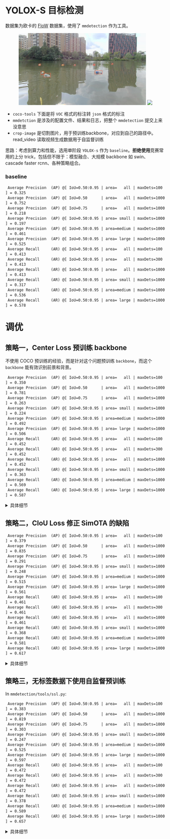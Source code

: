 # YOLOX-S 目标检测

数据集为欧卡的 [FloW](http://www.orca-tech.cn/datasets/FloW/FloW-Img) 数据集，使用了 `mmdetection` 作为工具。

<p align="center">
    <img src="./sample/1.jpg" width="400">
    <img src="./sample/res.gif" width="400">
</p>

- `coco-tools` 下面是将 `VOC` 格式的标注转 `json` 格式的标注
- `mmdetction` 是涉及的配置文件、结果和日志，把整个 `mmdetection` 提交上来没意思
- `crop-image` 是切割图片，用于预训练backbone，对应到自己的路径中。read_video 读取视频生成数据用于自监督训练

思路：考虑到算力和性能，选用单阶段 `YOLOX-s` 作为 `baseline`。**拒绝使用**竞赛常用的上分 trick，包括但不限于：模型融合、大规模 backbone 如 swin、cascade faster rcnn、各种策略组合。

### baseline

```log
 Average Precision  (AP) @[ IoU=0.50:0.95 | area=   all | maxDets=100 ] = 0.325
 Average Precision  (AP) @[ IoU=0.50      | area=   all | maxDets=1000 ] = 0.752
 Average Precision  (AP) @[ IoU=0.75      | area=   all | maxDets=1000 ] = 0.218
 Average Precision  (AP) @[ IoU=0.50:0.95 | area= small | maxDets=1000 ] = 0.197
 Average Precision  (AP) @[ IoU=0.50:0.95 | area=medium | maxDets=1000 ] = 0.461
 Average Precision  (AP) @[ IoU=0.50:0.95 | area= large | maxDets=1000 ] = 0.525
 Average Recall     (AR) @[ IoU=0.50:0.95 | area=   all | maxDets=100 ] = 0.413
 Average Recall     (AR) @[ IoU=0.50:0.95 | area=   all | maxDets=300 ] = 0.413
 Average Recall     (AR) @[ IoU=0.50:0.95 | area=   all | maxDets=1000 ] = 0.413
 Average Recall     (AR) @[ IoU=0.50:0.95 | area= small | maxDets=1000 ] = 0.317
 Average Recall     (AR) @[ IoU=0.50:0.95 | area=medium | maxDets=1000 ] = 0.536
 Average Recall     (AR) @[ IoU=0.50:0.95 | area= large | maxDets=1000 ] = 0.578
```

# 调优

## 策略一，Center Loss 预训练 backbone

不使用 COCO 预训练的经验，而是针对这个问题预训练 `backbone`，而这个 `backbone` 能有效识别前景和背景。

```log
 Average Precision  (AP) @[ IoU=0.50:0.95 | area=   all | maxDets=100 ] = 0.350
 Average Precision  (AP) @[ IoU=0.50      | area=   all | maxDets=1000 ] = 0.781
 Average Precision  (AP) @[ IoU=0.75      | area=   all | maxDets=1000 ] = 0.263
 Average Precision  (AP) @[ IoU=0.50:0.95 | area= small | maxDets=1000 ] = 0.224
 Average Precision  (AP) @[ IoU=0.50:0.95 | area=medium | maxDets=1000 ] = 0.492
 Average Precision  (AP) @[ IoU=0.50:0.95 | area= large | maxDets=1000 ] = 0.506
 Average Recall     (AR) @[ IoU=0.50:0.95 | area=   all | maxDets=100 ] = 0.452
 Average Recall     (AR) @[ IoU=0.50:0.95 | area=   all | maxDets=300 ] = 0.452
 Average Recall     (AR) @[ IoU=0.50:0.95 | area=   all | maxDets=1000 ] = 0.452
 Average Recall     (AR) @[ IoU=0.50:0.95 | area= small | maxDets=1000 ] = 0.363
 Average Recall     (AR) @[ IoU=0.50:0.95 | area=medium | maxDets=1000 ] = 0.569
 Average Recall     (AR) @[ IoU=0.50:0.95 | area= large | maxDets=1000 ] = 0.587
```

<details><summary>具体细节</summary>

我发现 `baseline` 的精度和召回率不是很好，那么有没有一种简单的提升方法呢？我能想到的就是 `backbone` 能不能不使用 COCO 预训练的经验，而是针对这个问题预训练 `backbone`，而这个 `backbone` 能有效识别前景和背景。

阅读源码发现实现预训练的 `backbone` 并不难，`mmdetection/tools` 下：

- `center_loss.py`，针对召回率提升较小，读了 `YOLOX` 的源代码并分析了下原因，认为是 `backbone` 提取的前背景特征区分度不明显，导致后面的 `neck` 和 `head` 可能认为背景特征是前景，前景特征是背景。于是使用 `center loss` 增加表示的区分度。区分前背景的精度为 96.67%，+5.3% mAP, +3.2% mAR。消融实验显示 center loss 好于单独的 cross entropy loss。
- `pretrain.py`，检测时加载 `backbone`
</details>


## 策略二，CIoU Loss 修正 SimOTA 的缺陷

```log
 Average Precision  (AP) @[ IoU=0.50:0.95 | area=   all | maxDets=100 ] = 0.379
 Average Precision  (AP) @[ IoU=0.50      | area=   all | maxDets=1000 ] = 0.835
 Average Precision  (AP) @[ IoU=0.75      | area=   all | maxDets=1000 ] = 0.291
 Average Precision  (AP) @[ IoU=0.50:0.95 | area= small | maxDets=1000 ] = 0.248
 Average Precision  (AP) @[ IoU=0.50:0.95 | area=medium | maxDets=1000 ] = 0.515
 Average Precision  (AP) @[ IoU=0.50:0.95 | area= large | maxDets=1000 ] = 0.561
 Average Recall     (AR) @[ IoU=0.50:0.95 | area=   all | maxDets=100 ] = 0.461
 Average Recall     (AR) @[ IoU=0.50:0.95 | area=   all | maxDets=300 ] = 0.461
 Average Recall     (AR) @[ IoU=0.50:0.95 | area=   all | maxDets=1000 ] = 0.461
 Average Recall     (AR) @[ IoU=0.50:0.95 | area= small | maxDets=1000 ] = 0.368
 Average Recall     (AR) @[ IoU=0.50:0.95 | area=medium | maxDets=1000 ] = 0.581
 Average Recall     (AR) @[ IoU=0.50:0.95 | area= large | maxDets=1000 ] = 0.617
```

<details><summary>具体细节</summary>

但是策略一的同时带来了一个问题，YOLOX-tiny 使用这种策略效果提升不明显，且 YOLOX-tiny 的检测效果优于 YOLOX-S 3.2%mAP，从源代码的角度分析了一下原因。

在一番阅读源码后，发现 YOLOX 的 SimOTA 机制在个小目标分配样本的时候存在一些漏洞，具体分析可以看仓库右侧的链接。简而言之，由于目标很小，选择的正样本和真实目标不相交，cls 和 obj 的损失没问题，但 reg 的损失为 0，这不合理，使用 CIoU Loss 修正，效果提升也很明显。
</details>

## 策略三，无标签数据下使用自监督预训练

In `mmdetection/tools/ssl.py`: 

```log
 Average Precision  (AP) @[ IoU=0.50:0.95 | area=   all | maxDets=100 ] = 0.383
 Average Precision  (AP) @[ IoU=0.50      | area=   all | maxDets=1000 ] = 0.819
 Average Precision  (AP) @[ IoU=0.75      | area=   all | maxDets=1000 ] = 0.303
 Average Precision  (AP) @[ IoU=0.50:0.95 | area= small | maxDets=1000 ] = 0.247
 Average Precision  (AP) @[ IoU=0.50:0.95 | area=medium | maxDets=1000 ] = 0.525
 Average Precision  (AP) @[ IoU=0.50:0.95 | area= large | maxDets=1000 ] = 0.597
 Average Recall     (AR) @[ IoU=0.50:0.95 | area=   all | maxDets=100 ] = 0.472
 Average Recall     (AR) @[ IoU=0.50:0.95 | area=   all | maxDets=300 ] = 0.472
 Average Recall     (AR) @[ IoU=0.50:0.95 | area=   all | maxDets=1000 ] = 0.472
 Average Recall     (AR) @[ IoU=0.50:0.95 | area= small | maxDets=1000 ] = 0.378
 Average Recall     (AR) @[ IoU=0.50:0.95 | area=medium | maxDets=1000 ] = 0.589
 Average Recall     (AR) @[ IoU=0.50:0.95 | area= large | maxDets=1000 ] = 0.657
```

<details><summary>具体细节</summary>

现实世界中，并不是所有数据都有标签。那么如何利用好无标注数据呢？结合我之前看过的论文谈一下：

- 半监督目标检测，微软在 ICCV 2021 年发过一篇 SOTA 相关文章，但是其中调参复杂，且模型容量要翻倍，对非 RMB 玩家不友好
- 自监督领域的目标检测，DetCo 基于 Moco 改进的，Moco 的论文和代码我读过，非 RMB 玩家不友好，且 facebook AI 研究院出的 Moco 和 Simsiam 思路比较清奇且简单，但不容易让人接受。
- self-EMD 选用的 baseline 是 BYOL，里面的公式推导也比较 nice，但是早年的自监督网络结构令人劝退。

综上，有没有一种简单的自监督训练方法用到特定场景下的目标检测领呢？受到 self-EMD 的启发，我做了如下简单的工作：

<p align="center">
    <img src="./sample/ssl.jpg" width="600">
</p>

- 在图片中切出几个 patch，中间的蓝色视为 anchor，粉红色为正样本，紫色为负样本
- 使用余弦距离作为损失函数，anchor 和正样本的表示应该接近，anchor 和负样本的表示应该远离
- 考虑到目标检测受空间信息影响比较大，因此正样本的 patch 必须挨着 anchor

实验结果显示这种预训练的方式优于有标签的训练方式。这里只给出我的思考：对于有标签的训练方式，切图获得背景和目标，那么网络只认识背景和目标，抛出一张完整的图片，网络只对目标区域感兴趣；如果是自监督训练，那么网络认识的就是数据的分布，或者说图片该长什么样子，不会对某个区域特别感兴趣；但是当检测程序开始训练，需要对某些区域感兴趣时，网络就知道需要对哪些区域感兴趣，和感兴趣的区域相似的区域是哪些，不相似的区域是哪些，这样能更好的定位到目标。

</details>
